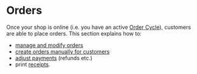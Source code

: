 # Orders

Once your shop is online (i.e. you have an active [Order Cycle](../shopfront/order-cycle/)), customers are able to place orders. This section explains how to:&#x20;

* [manage and modify orders](view-orders.md)
* [create orders manually for customers](create-orders-manually.md)
* [adjust payments](refunds-and-adjusting-payments.md) (refunds etc.)
* print [receipts](thermally-printed-receipts.md).
